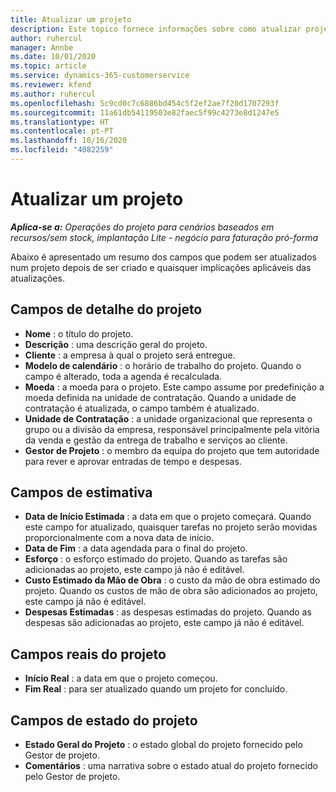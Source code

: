 ```yaml
---
title: Atualizar um projeto
description: Este tópico fornece informações sobre como atualizar projetos no Project Operations.
author: ruhercul
manager: Annbe
ms.date: 10/01/2020
ms.topic: article
ms.service: dynamics-365-customerservice
ms.reviewer: kfend
ms.author: ruhercul
ms.openlocfilehash: 5c9cd0c7c6886bd454c5f2ef2ae7f20d1707293f
ms.sourcegitcommit: 11a61db54119503e82faec5f99c4273e8d1247e5
ms.translationtype: HT
ms.contentlocale: pt-PT
ms.lasthandoff: 10/16/2020
ms.locfileid: "4082259"
---
```

# <a name="update-a-project"></a>Atualizar um projeto

_**Aplica-se a:** Operações do projeto para cenários baseados em recursos/sem stock, implantação Lite - negócio para faturação pró-forma_

Abaixo é apresentado um resumo dos campos que podem ser atualizados num projeto depois de ser criado e quaisquer implicações aplicáveis das atualizações.

## <a name="project-detail-fields"></a>Campos de detalhe do projeto

- **Nome** : o título do projeto.
- **Descrição** : uma descrição geral do projeto.
- **Cliente** : a empresa à qual o projeto será entregue.
- **Modelo de calendário** : o horário de trabalho do projeto. Quando o campo é alterado, toda a agenda é recalculada.
- **Moeda** : a moeda para o projeto. Este campo assume por predefinição a moeda definida na unidade de contratação. Quando a unidade de contratação é atualizada, o campo também é atualizado.
- **Unidade de Contratação** : a unidade organizacional que representa o grupo ou a divisão da empresa, responsável principalmente pela vitória da venda e gestão da entrega de trabalho e serviços ao cliente. 
- **Gestor de Projeto** : o membro da equipa do projeto que tem autoridade para rever e aprovar entradas de tempo e despesas.

## <a name="estimate-fields"></a>Campos de estimativa

- **Data de Início Estimada** : a data em que o projeto começará. Quando este campo for atualizado, quaisquer tarefas no projeto serão movidas proporcionalmente com a nova data de início.
- **Data de Fim** : a data agendada para o final do projeto.
- **Esforço** : o esforço estimado do projeto. Quando as tarefas são adicionadas ao projeto, este campo já não é editável.
- **Custo Estimado da Mão de Obra** : o custo da mão de obra estimado do projeto. Quando os custos de mão de obra são adicionados ao projeto, este campo já não é editável.
- **Despesas Estimadas** : as despesas estimadas do projeto. Quando as despesas são adicionadas ao projeto, este campo já não é editável.

## <a name="project-actual-fields"></a>Campos reais do projeto
- **Início Real** : a data em que o projeto começou.
- **Fim Real** : para ser atualizado quando um projeto for concluído.

## <a name="project-status-fields"></a>Campos de estado do projeto

- **Estado Geral do Projeto** : o estado global do projeto fornecido pelo Gestor de projeto.
- **Comentários** : uma narrativa sobre o estado atual do projeto fornecido pelo Gestor de projeto.

